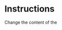 # Instructions  

Change the content of the <title> tag so you have a Project Title.	

Remember to use your rubric as a checklist as you work!

**What Do I Need to Make This?
**
Text
Images
Links (to a website!)
Google Fonts
CSS Styling
CSS Classes

Remember to use your rubric as a checklist as you work!
```

  